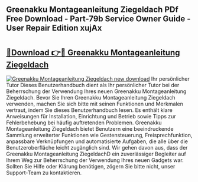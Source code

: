 ## Greenakku Montageanleitung Ziegeldach PDf Free Download - Part-79b Service Owner Guide - User Repair Edition xujAx

# <h2><a href="http://df6h7a.blite.top/?on=Greenakku+Montageanleitung+Ziegeldach">🔗Download 👉🔴 Greenakku Montageanleitung Ziegeldach</a></h2>

[![Greenakku Montageanleitung Ziegeldach new download](https://i.imgur.com/lujVjoI.png)](http://df6h7a.blite.top/?on=Greenakku+Montageanleitung+Ziegeldach)
Ihr persönlicher Tutor Dieses Benutzerhandbuch dient als Ihr persönlicher Tutor bei der Beherrschung der Verwendung Ihres neuen Greenakku Montageanleitung Ziegeldach. Bevor Sie Ihren Greenakku Montageanleitung Ziegeldach verwenden, machen Sie sich bitte mit seinen Funktionen und Merkmalen vertraut, indem Sie dieses Benutzerhandbuch lesen. Es enthält klare Anweisungen für Installation, Einrichtung und Betrieb sowie Tipps zur Fehlerbehebung bei häufig auftretenden Problemen. Greenakku Montageanleitung Ziegeldach bietet Benutzern eine beeindruckende Sammlung erweiterter Funktionen wie Gestensteuerung, Freisprechfunktion, anpassbare Verknüpfungen und automatisierte Aufgaben, die alle über die Benutzeroberfläche leicht zugänglich sind. Wir gehen davon aus, dass der Greenakku Montageanleitung ZiegeldachD ein zuverlässiger Begleiter auf Ihrem Weg zur Beherrschung der Verwendung Ihres neuen Gadgets war. Sollten Sie Hilfe oder Klärung benötigen, zögern Sie bitte nicht, unser Support-Team zu kontaktieren.
